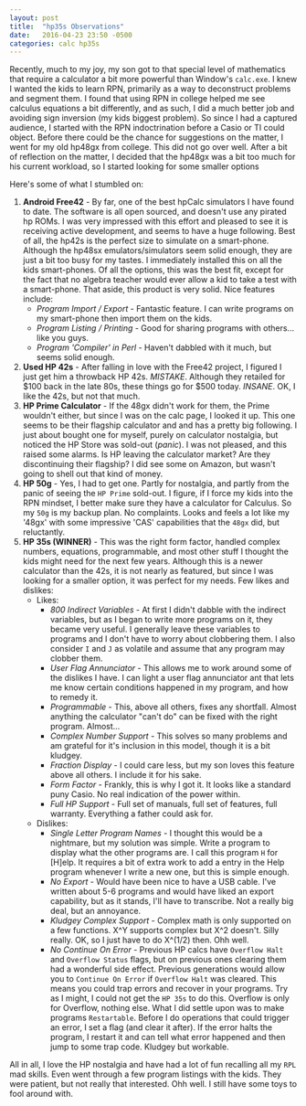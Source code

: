 ```yaml
---
layout: post
title:  "hp35s Observations"
date:   2016-04-23 23:50 -0500
categories: calc hp35s
---
```

Recently, much to my joy, my son got to that special level of mathematics that require a calculator a bit more powerful than Window's `calc.exe`.  I knew I wanted the kids to learn RPN, primarily as a way to deconstruct problems and segment them.  I found that using RPN in college helped me see calculus equations a bit differently, and as such, I did a much better job and avoiding sign inversion (my kids biggest problem).  So since I had a captured audience, I started with the RPN indoctrination before a Casio or TI could object.  Before there could be the chance for suggestions on the matter, I went for my old hp48gx from college.  This did not go over well.  After a bit of reflection on the matter, I decided that the hp48gx was a bit too much for his current workload, so I started looking for some smaller options

Here's some of what I stumbled on:

1. **Android Free42** - By far, one of the best hpCalc simulators I have found to date.  The software is all open sourced, and doesn't use any pirated hp ROMs.  I was very impressed with this effort and pleased to see it is receiving active development, and seems to have a huge following.  Best of all, the hp42s is the perfect size to simulate on a smart-phone.  Although the hp48sx emulators/simulators seem solid enough, they are just a bit too busy for my tastes.  I immediately installed this on all the kids smart-phones.  Of all the options, this was the best fit, except for the fact that no algebra teacher would ever allow a kid to take a test with a smart-phone.  That aside, this product is very solid.  Nice features include:
    * *Program Import / Export* - Fantastic feature.  I can write programs on my smart-phone then import them on the kids.
    * *Program Listing / Printing* - Good for sharing programs with others... like you guys.
    * *Program 'Compiler' in Perl* - Haven't dabbled with it much, but seems solid enough.
2. **Used HP 42s** - After falling in love with the Free42 project, I figured I just get him a throwback HP 42s.  *MISTAKE*.  Although they retailed for $100 back in the late 80s, these things go for $500 today.  *INSANE*.  OK, I like the 42s, but not that much.
3. **HP Prime Calculator** - If the 48gx didn't work for them, the Prime wouldn't either, but since I was on the calc page, I looked it up.  This one seems to be their flagship calculator and and has a pretty big following.  I just about bought one for myself, purely on calculator nostalgia, but noticed the HP Store was sold-out (*panic*).  I was not pleased, and this raised some alarms.  Is HP leaving the calculator market?  Are they discontinuing their flagship?  I did see some on Amazon, but wasn't going to shell out that kind of money.
4. **HP 50g** - Yes, I had to get one.  Partly for nostalgia, and partly from the panic of seeing the `HP Prime` sold-out.  I figure, if I force my kids into the RPN mindset, I better make sure they have a calculator for Calculus.  So my `50g` is my backup plan.  No complaints.  Looks and feels a lot like my '48gx' with some impressive 'CAS' capabilities that the `48gx` did, but reluctantly.
5. **HP 35s (WINNER)** - This was the right form factor, handled complex numbers, equations, programmable, and most other stuff I thought the kids might need for the next few years.  Although this is a newer calculator than the 42s, it is not nearly as featured, but since I was looking for a smaller option, it was perfect for my needs.  Few likes and dislikes:
    * Likes:
        * *800 Indirect Variables* - At first I didn't dabble with the indirect variables, but as I began to write more programs on it, they became very useful.  I generally leave these variables to programs and I don't have to worry about clobbering them.  I also consider `I` and `J` as volatile and assume that any program may clobber them.
        * *User Flag Annunciator* - This allows me to work around some of the dislikes I have.  I can light a user flag annunciator ant that lets me know certain conditions happened in my program, and how to remedy it.
        * *Programmable* - This, above all others, fixes any shortfall.  Almost anything the calculator "can't do" can be fixed with the right program.  Almost...
        * *Complex Number Support* - This solves so many problems and am grateful for it's inclusion in this model, though it is a bit kludgey.
        * *Fraction Display* - I could care less, but my son loves this feature above all others.  I include it for his sake.
        * *Form Factor* - Frankly, this is why I got it.  It looks like a standard puny Casio.  No real indication of the power within.
        * *Full HP Support* - Full set of manuals, full set of features, full warranty.  Everything a father could ask for.
    * Dislikes:
        * *Single Letter Program Names* - I thought this would be a nightmare, but my solution was simple.  Write a program to display what the other programs are.  I call this program `H` for [H]elp.  It requires a bit of extra work to add a entry in the Help program whenever I write a new one, but this is simple enough.
        * *No Export* - Would have been nice to have a USB cable.  I've written about 5-6 programs and would have liked an export capability, but as it stands, I'll have to transcribe.  Not a really big deal, but an annoyance.
        * *Kludgey Complex Support* - Complex math is only supported on a few functions.  X^Y supports complex but X^2 doesn't.  Silly really.  OK, so I just have to do X^(1/2) then.  Ohh well.
        * *No Continue On Error* - Previous HP calcs have `Overflow Halt` and `Overflow Status` flags, but on previous ones clearing them had a wonderful side effect.  Previous generations would allow you to `Continue On Error` if `Overflow Halt` was cleared.  This means you could trap errors and recover in your programs.  Try as I might, I could not get the `HP 35s` to do this.  Overflow is only for Overflow, nothing else.  What I did settle upon was to make programs `Restartable`.  Before I do operations that could trigger an error, I set a flag (and clear it after).  If the error halts the program, I restart it and can tell what error happened and then jump to some trap code.  Kludgey but workable.

All in all, I love the HP nostalgia and have had a lot of fun recalling all my `RPL` mad skills.  Even went through a few program listings with the kids.  They were patient, but not really that interested.  Ohh well.  I still have some toys to fool around with.